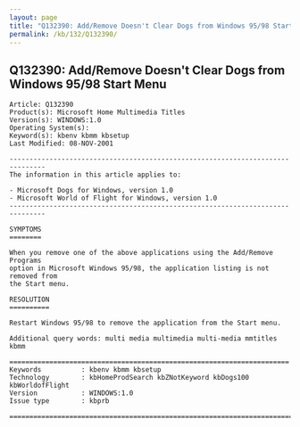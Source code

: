 ```yaml
---
layout: page
title: "Q132390: Add/Remove Doesn't Clear Dogs from Windows 95/98 Start Menu"
permalink: /kb/132/Q132390/
---
```


## Q132390: Add/Remove Doesn't Clear Dogs from Windows 95/98 Start Menu

	Article: Q132390
	Product(s): Microsoft Home Multimedia Titles
	Version(s): WINDOWS:1.0
	Operating System(s): 
	Keyword(s): kbenv kbmm kbsetup
	Last Modified: 08-NOV-2001
	
	-------------------------------------------------------------------------------
	The information in this article applies to:
	
	- Microsoft Dogs for Windows, version 1.0 
	- Microsoft World of Flight for Windows, version 1.0 
	-------------------------------------------------------------------------------
	
	SYMPTOMS
	========
	
	When you remove one of the above applications using the Add/Remove Programs
	option in Microsoft Windows 95/98, the application listing is not removed from
	the Start menu.
	
	RESOLUTION
	==========
	
	Restart Windows 95/98 to remove the application from the Start menu.
	
	Additional query words: multi media multimedia multi-media mmtitles kbmm
	
	======================================================================
	Keywords          : kbenv kbmm kbsetup 
	Technology        : kbHomeProdSearch kbZNotKeyword kbDogs100 kbWorldofFlight
	Version           : WINDOWS:1.0
	Issue type        : kbprb
	
	=============================================================================
	
